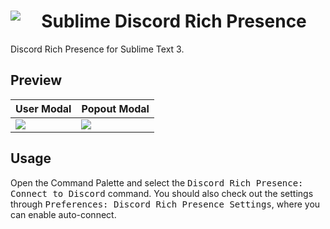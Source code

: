 <center>
<img align="left" src="https://cdn.discordapp.com/app-assets/389368374645227520/389408211133923328.png">
<h1>Sublime Discord Rich Presence</h1>
</center>

Discord Rich Presence for Sublime Text 3.

## Preview

|  User Modal  | Popout Modal
| ------------ | ------------------------------------------
| ![](https://i-need.discord.cards/fc30f4.png) | ![](https://i-need.discord.cards/c408bd.png)


## Usage

Open the Command Palette and select the <kbd>Discord Rich Presence: Connect to Discord</kbd> command.
You should also check out the settings through <kbd>Preferences: Discord Rich Presence Settings</kbd>, where you can enable auto-connect.
